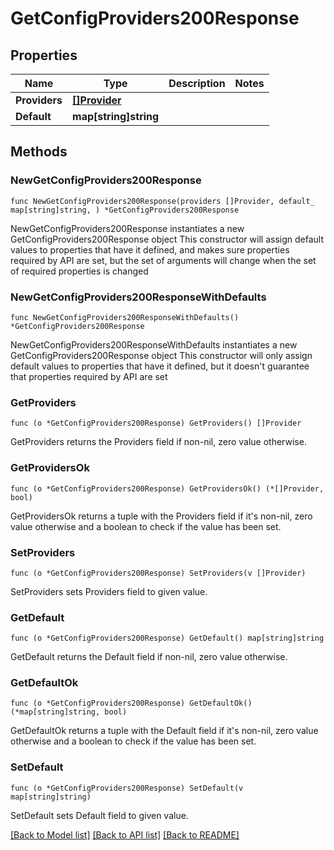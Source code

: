 # GetConfigProviders200Response

## Properties

Name | Type | Description | Notes
------------ | ------------- | ------------- | -------------
**Providers** | [**[]Provider**](Provider.md) |  | 
**Default** | **map[string]string** |  | 

## Methods

### NewGetConfigProviders200Response

`func NewGetConfigProviders200Response(providers []Provider, default_ map[string]string, ) *GetConfigProviders200Response`

NewGetConfigProviders200Response instantiates a new GetConfigProviders200Response object
This constructor will assign default values to properties that have it defined,
and makes sure properties required by API are set, but the set of arguments
will change when the set of required properties is changed

### NewGetConfigProviders200ResponseWithDefaults

`func NewGetConfigProviders200ResponseWithDefaults() *GetConfigProviders200Response`

NewGetConfigProviders200ResponseWithDefaults instantiates a new GetConfigProviders200Response object
This constructor will only assign default values to properties that have it defined,
but it doesn't guarantee that properties required by API are set

### GetProviders

`func (o *GetConfigProviders200Response) GetProviders() []Provider`

GetProviders returns the Providers field if non-nil, zero value otherwise.

### GetProvidersOk

`func (o *GetConfigProviders200Response) GetProvidersOk() (*[]Provider, bool)`

GetProvidersOk returns a tuple with the Providers field if it's non-nil, zero value otherwise
and a boolean to check if the value has been set.

### SetProviders

`func (o *GetConfigProviders200Response) SetProviders(v []Provider)`

SetProviders sets Providers field to given value.


### GetDefault

`func (o *GetConfigProviders200Response) GetDefault() map[string]string`

GetDefault returns the Default field if non-nil, zero value otherwise.

### GetDefaultOk

`func (o *GetConfigProviders200Response) GetDefaultOk() (*map[string]string, bool)`

GetDefaultOk returns a tuple with the Default field if it's non-nil, zero value otherwise
and a boolean to check if the value has been set.

### SetDefault

`func (o *GetConfigProviders200Response) SetDefault(v map[string]string)`

SetDefault sets Default field to given value.



[[Back to Model list]](../README.md#documentation-for-models) [[Back to API list]](../README.md#documentation-for-api-endpoints) [[Back to README]](../README.md)



